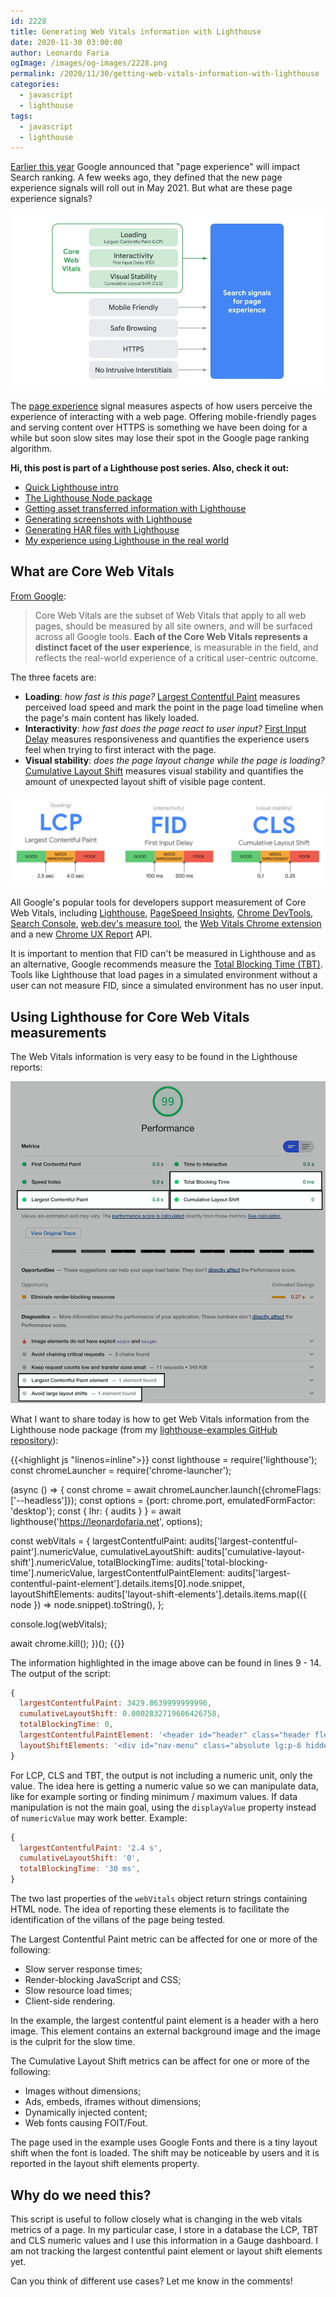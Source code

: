 ```yaml
---
id: 2228
title: Generating Web Vitals information with Lighthouse
date: 2020-11-30 03:00:00
author: Leonardo Faria
ogImage: /images/og-images/2228.png
permalink: /2020/11/30/getting-web-vitals-information-with-lighthouse
categories:
  - javascript
  - lighthouse
tags:
  - javascript
  - lighthouse
---
```


[Earlier this year](https://webmasters.googleblog.com/2020/05/evaluating-page-experience.html) Google announced that "page experience" will impact Search ranking. A few weeks ago, they defined that the new page experience signals will roll out in May 2021. But what are these page experience signals?

![Google's Page experience chart](/wp-content/uploads/2020/11/search-page-experience.jpg)

The [page experience](https://developers.google.com/search/docs/guides/page-experience) signal measures aspects of how users perceive the experience of interacting with a web page. Offering mobile-friendly pages and serving content over HTTPS is something we have been doing for a while but soon slow sites may lose their spot in the Google page ranking algorithm. 

<div class="my-10 p-4 border border-gray-6 rounded-md bg-white">
<strong>Hi, this post is part of a Lighthouse post series. Also, check it out:</strong>

<ul>
<li><a href="/2020/11/30/the-undocumented-lighthouse-guide#quick-lighthouse-intro">Quick Lighthouse intro</a></li>
<li><a href="/2020/11/30/the-undocumented-lighthouse-guide#the-lighthouse-node-package">The Lighthouse Node package</a></li>
<li><a href="/2020/11/30/getting-asset-transferred-information-with-lighthouse/">Getting asset transferred information with Lighthouse</a></li>
<li><a href="/2020/11/30/generating-screenshots-with-lighthouse/">Generating screenshots with Lighthouse</a></li>
<li><a href="/2020/11/30/creating-har-files-with-lighthouse/">Generating HAR files with Lighthouse</a></li>
<li><a href="/2020/11/30/my-experience-using-lighthouse-in-the-real-world/">My experience using Lighthouse in the real world</a></li>
</ul>
</div>

## What are Core Web Vitals

[From Google](https://web.dev/vitals/#core-web-vitals):

> Core Web Vitals are the subset of Web Vitals that apply to all web pages, should be measured by all site owners, and will be surfaced across all Google tools. **Each of the Core Web Vitals represents a distinct facet of the user experience**, is measurable in the field, and reflects the real-world experience of a critical user-centric outcome.

The three facets are:

- **Loading**: _how fast is this page?_ [Largest Contentful Paint](https://web.dev/cls/) measures perceived load speed and mark the point in the page load timeline when the page's main content has likely loaded.
- **Interactivity**: _how fast does the page react to user input?_ [First Input Delay](https://web.dev/fid/) measures responsiveness and quantifies the experience users feel when trying to first interact with the page.
- **Visual stability**: _does the page layout change while the page is loading?_ [Cumulative Layout Shift](https://web.dev/cls/) measures visual stability and quantifies the amount of unexpected layout shift of visible page content.

![Core Web Vitals](/wp-content/uploads/2020/11/core-web-vitals.png)

All Google's popular tools for developers support measurement of Core Web Vitals, including [Lighthouse](https://github.com/GoogleChrome/lighthouse), [PageSpeed Insights](https://developers.google.com/speed/pagespeed/insights/), [Chrome DevTools](https://developers.google.com/web/tools/chrome-devtools), [Search Console](https://search.google.com/search-console/about), [web.dev's measure tool](/measure/), the [Web Vitals Chrome extension](https://chrome.google.com/webstore/detail/web-vitals/ahfhijdlegdabablpippeagghigmibma) and a new [Chrome UX Report](https://developers.google.com/web/tools/chrome-user-experience-report) API. 

It is important to mention that FID can't be measured in Lighthouse and as an alternative, Google recommends measure the [Total Blocking Time (TBT)](https://web.dev/tbt/). Tools like Lighthouse that load pages in a simulated environment without a user can not measure FID, since a simulated environment has no user input.

## Using Lighthouse for Core Web Vitals measurements

The Web Vitals information is very easy to be found in the Lighthouse reports:

![Web Vitals information in Lighthouse report](/wp-content/uploads/2020/11/lighthouse-web-vitals-report.jpg)

What I want to share today is how to get Web Vitals information from the Lighthouse node package (from my [lighthouse-examples GitHub repository](https://github.com/leonardofaria/lighthouse-examples)):

{{<highlight js "linenos=inline">}}
const lighthouse = require('lighthouse');
const chromeLauncher = require('chrome-launcher');

(async () => {
  const chrome = await chromeLauncher.launch({chromeFlags: ['--headless']});
  const options = {port: chrome.port, emulatedFormFactor: 'desktop'};
  const { lhr: { audits } } = await lighthouse('https://leonardofaria.net', options);

  const webVitals = {
    largestContentfulPaint: audits['largest-contentful-paint'].numericValue,
    cumulativeLayoutShift: audits['cumulative-layout-shift'].numericValue,
    totalBlockingTime: audits['total-blocking-time'].numericValue,
    largestContentfulPaintElement: audits['largest-contentful-paint-element'].details.items[0].node.snippet,
    layoutShiftElements: audits['layout-shift-elements'].details.items.map(({ node }) => node.snippet).toString(),
  };

  console.log(webVitals);

  await chrome.kill();
})();
{{</highlight>}}

The information highlighted in the image above can be found in lines 9 - 14. The output of the script:

```js
{
  largestContentfulPaint: 3429.8639999999996,
  cumulativeLayoutShift: 0.0002832719606426758,
  totalBlockingTime: 0,
  largestContentfulPaintElement: '<header id="header" class="header flex w-full m-0 bg-cover bg-top-center" style="background-image: linear-gradient(rgba(0, 0, 0, 0.7), rgba(0, 0, 0, 0.55))…">',
  layoutShiftElements: '<div id="nav-menu" class="absolute lg:p-6 hidden lg:block self-end text-white rounded-md bg-black sh…">,<a href="https://leonardofaria.net/" class="tracking-tighter text-4xl font-semibold flex flex-shrink-0 text-center px-…">'
}
```

For LCP, CLS and TBT, the output is not including a numeric unit, only the value. The idea here is getting a numeric value so we can manipulate data, like for example sorting or finding minimum / maximum values. If data manipulation is not the main goal, using the `displayValue` property instead of `numericValue` may work better. Example: 

```js
{
  largestContentfulPaint: '2.4 s',
  cumulativeLayoutShift: '0',
  totalBlockingTime: '30 ms',
}
```

The two last properties of the `webVitals` object return strings containing HTML node. The idea of reporting these elements is to facilitate the identification of the villans of the page being tested. 

The Largest Contentful Paint metric can be affected for one or more of the following:

- Slow server response times;
- Render-blocking JavaScript and CSS;
- Slow resource load times;
- Client-side rendering.

In the example, the largest contentful paint element is a header with a hero image. This element contains an external background image and the image is the culprit for the slow time. 

The Cumulative Layout Shift metrics can be affect for one or more of the following:

- Images without dimensions;
- Ads, embeds, iframes without dimensions;
- Dynamically injected content;
- Web fonts causing FOIT/Fout.

The page used in the example uses Google Fonts and there is a tiny layout shift when the font is loaded. The shift may be noticeable by users and it is reported in the layout shift elements property.

## Why do we need this? 

This script is useful to follow closely what is changing in the web vitals metrics of a page. In my particular case, I store in a database the LCP, TBT and CLS numeric values and I use this information in a Gauge dashboard. I am not tracking the largest contentful paint element or layout shift elements yet.

Can you think of different use cases? Let me know in the comments!
